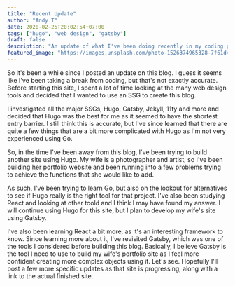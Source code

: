 ```yaml
---
title: "Recent Update"
author: "Andy T"
date: 2020-02-25T20:02:54+07:00
tags: ["hugo", "web design", "gatsby"]
draft: false
description: "An update of what I've been doing recently in my coding practice"
featured_image: "https://images.unsplash.com/photo-1526374965328-7f61d4dc18c5?ixlib=rb-1.2.1&ixid=eyJhcHBfaWQiOjEyMDd9&auto=format&fit=crop&w=967&h=300"
---
```


So it's been a while since I posted an update on this blog. I guess it seems like
I've been taking a break from coding, but that's not exactly accurate. Before starting
this site, I spent a lot of time looking at the many web design tools and decided
that I wanted to use an SSG to create this blog.  

I investigated all the major SSGs, Hugo, Gatsby, Jekyll, 11ty and more and decided that
Hugo was the best for me as it seemed to have the shortest entry barrier. I still think
this is accurate, but I've since learned that there are quite a few things that
are a bit more complicated with Hugo as I'm not very experienced using Go.  

So, in the time I've been away from this blog, I've been trying to build another site
using Hugo. My wife is a photographer and artist, so I've been building her portfolio
website and been running into a few problems trying to achieve the functions that
she would like to add.  

 As such, I've been trying to learn Go, but also on the lookout for alternatives
 to see if Hugo really is the right tool for that project. I've also been studying
 React and looking at other toold and I think I may have found my answer. I will
 continue using Hugo for this site, but I plan to develop my wife's site using
 Gatsby.  

 I've also been learning React a bit more, as it's an interesting framework to know.
 Since learning more about it, I've revisited Gatsby, which was one of the tools
 I considered before building this blog. Basically, I believe Gatsby is the tool
 I need to use to build my wife's portfolio site as I feel more confident creating
 more complex objects using it. Let's see. Hopefully I'll post a few more specific
 updates as that site is progressing, along with a link to the actual finished site.
